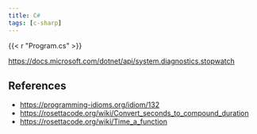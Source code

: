 ```yaml
---
title: C#
tags: [c-sharp]
---
```


{{< r "Program.cs" >}}

<https://docs.microsoft.com/dotnet/api/system.diagnostics.stopwatch>

## References

- <https://programming-idioms.org/idiom/132>
- <https://rosettacode.org/wiki/Convert_seconds_to_compound_duration>
- <https://rosettacode.org/wiki/Time_a_function>

